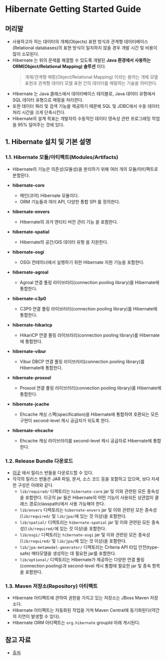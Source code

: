 # Hibernate Getting Started Guide

## 머리말

* 사용하고자 하는 데이터의 개체(Objects) 표현 방식과 관계형 데이터베이스(Relational databases)의 표현 방식이 일치하지 않을 경우 개발 시간 및 비용이 많이 소모된다.
* Hibernate 는 위의 문제를 해결할 수 있도록 개발된 **Java 환경에서 사용하는 ORM(Object/Relational Mapping) 솔루션** 이다.
  > 개체/관계형 매핑(Object/Relational Mapping) 이라는 용어는 개체 모델 표현과 관계형 데이터 모델 표현 간의 데이터를 매핑하는 기술을 의미한다.
* Hibernate 는 Java 클래스에서 데이터베이스 테이블로, Java 데이터 유형에서 SQL 데이터 유형으로 매핑을 처리한다.
* 또한 데이터 쿼리 및 검색 기능을 제공하기 때문에 SQL 및 JDBC에서 수동 데이터 처리 시간을 크게 단축시킨다.
* Hibernate의 설계 목표는 개발자의 수동적인 데이터 영속성 관련 프로그래밍 작업을 95% 덜어주는 것에 있다. 

## 1. Hibernate 설치 및 기본 설명
### 1.1. Hibernate 모듈/아티팩트(Modules/Artifacts)
* Hibernate의 기능은 의존성(모듈성)을 분리하기 위해 여러 개의 모듈/아티팩트로 분할된다.  

* **hibernate-core**
    * 메인(코어) Hibernate 모듈이다.
    * ORM 기능들과 여러 API, 다양한 통합 SPI 를 정의한다.

* **hibernate-envers**
    * Hibernate의 과거 엔티티 버전 관리 기능 을 포함한다. 

* **hibernate-spatial**
    * Hibernate의 공간/GIS 데이터 유형 을 지원한다.

* **hibernate-osgi**
    * OSGi 컨테이너에서 실행하기 위한 Hibernate 지원 기능을 포함한다.

* **hibernate-agroal**
    * Agroal 연결 풀링 라이브러리(connection pooling library)를 Hibernate에 통합한다.

* **hibernate-c3p0**
    * C3P0 연결 풀링 라이브러리(connection pooling library)를 Hibernate에 통합한다.
    
* **hibernate-hikaricp**
    * HikariCP 연결 풀링 라이브러리(connection pooling library)를 Hibernate에 통합한다.
        
* **hibernate-vibur**
    * Vibur DBCP 연결 풀링 라이브러리(connection pooling library)를 Hibernate에 통합한다.
     
* **hibernate-proxool**
    * Proxool 연결 풀링 라이브러리(connection pooling library)를 Hibernate에 통합한다.
     
* **hibernate-jcache**
    * Ehcache 캐싱 스펙(specification)을 Hibernate에 통합하여 호환되는 모든 구현이 second-level 캐시 공급자가 되도록 한다.
     
* **hibernate-ehcache**
    * Ehcache 캐싱 라이브러리를 second-level 캐시 공급자로 Hibernate에 통합한다.


### 1.2. Release Bundle 다운로드
* [이곳](https://sourceforge.net/projects/hibernate/files/hibernate-orm/) 에서 릴리스 번들을 다운로드할 수 있다.
* 각각의 릴리스 번들은 JAR 파일, 문서, 소스 코드 등을 포함하고 있으며, 보다 자세한 구성은 아래와 같다.
    * `lib/required/` 디렉토리는 `hibernate-core` jar 및 이와 관련된 모든 종속성을 포함한다. 이곳의 jar 들은 Hibernate의 어떤 기능이 사용되든 상관없이 클래스 경로(classpath)에서 사용 가능해야 한다.
    * `lib/envers` 디렉토리는 `hibernate-envers` jar 및 이와 관련된 모든 종속성(`lib/required/` 및 `lib/jpa/`에 있는 것 이상)을 포함한다.
    * `lib/spatial/` 디렉토리는 `hibernate-spatial` jar 및 이와 관련된 모든 종속성(`lib/required/`에 있는 것 이상)을 포함한다.
    * `lib/osgi/` 디렉토리는 `hibernate-osgi` jar 및 이와 관련된 모든 종속성(`lib/required/` 및 `lib/jpa/`에 있는 것 이상)을 포함한다.
    * `lib/jpa-metamodel-generator/` 디렉토리는 Criteria API 타입 안전(type-safe) 메타모델을 생성하는 데 필요한 jar를 포함한다.
    * `lib/optional/` 디렉토리는 Hibernate가 제공하는 다양한 연결 풀링(connection pooling)과 second-level 캐시 통합에 필요한 jar 및 종속 항목을 포함한다.


### 1.3. Maven 저장소(Repository) 아티팩트

* Hibernate 아티팩트에 관하여 권한을 가지고 있는 저장소는 JBoss Maven 저장소다. 
* Hibernate 아티팩트는 자동화된 작업을 거쳐 Maven Central에 동기화된다(약간의 지연이 발생할 수 있다).
* Hibernate ORM 아티팩트는 `org.hibernate` groupId 아래 게시된다.




## 참고 자료
* [출처](https://docs.jboss.org/hibernate/orm/5.6/quickstart/html_single/)
